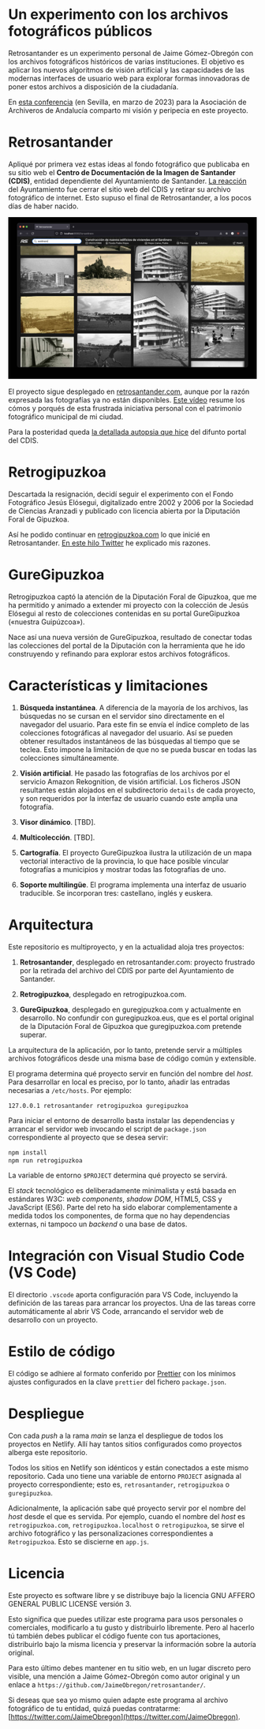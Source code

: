 # Un experimento con los archivos fotográficos públicos

Retrosantander es un experimento personal de Jaime Gómez-Obregón con los archivos fotográficos históricos de varias instituciones. El objetivo es aplicar los nuevos algoritmos de visión artificial y las capacidades de las modernas interfaces de usuario web para explorar formas innovadoras de poner estos archivos a disposición de la ciudadanía.

En [esta conferencia](https://www.youtube.com/watch?v=Wj88WEDOqgw) (en Sevilla, en marzo de 2023) para la Asociación de Archiveros de Andalucía comparto mi visión y peripecia en este proyecto.

# Retrosantander

Apliqué por primera vez estas ideas al fondo fotográfico que publicaba en su sitio web el **Centro de Documentación de la Imagen de Santander (CDIS)**, entidad dependiente del Ayuntamiento de Santander. [La reacción](https://twitter.com/JaimeObregon/status/1523955161151983616) del Ayuntamiento fue cerrar el sitio web del CDIS y retirar su archivo fotográfico de internet. Esto supuso el final de Retrosantander, a los pocos días de haber nacido.

[![Retrosantander](/docs/assets/retrosantander.jpg)](https://retrosantander.com)

El proyecto sigue desplegado en [retrosantander.com](https://retrosantander.com), aunque por la razón expresada las fotografías ya no están disponibles. [Este vídeo](https://twitter.com/JaimeObregon/status/1523590262760505345) resume los cómos y porqués de esta frustrada iniciativa personal con el patrimonio fotográfico municipal de mi ciudad.

Para la posteridad queda [la detallada autopsia que hice](docs/cdis.md) del difunto portal del CDIS.

# Retrogipuzkoa

Descartada la resignación, decidí seguir el experimento con el Fondo Fotográfico Jesús Elósegui, digitalizado entre 2002 y 2006 por la Sociedad de Ciencias Aranzadi y publicado con licencia abierta por la Diputación Foral de Gipuzkoa.

Así he podido continuar en [retrogipuzkoa.com](https://retrogipuzkoa.com) lo que inicié en Retrosantander. [En este hilo Twitter](https://twitter.com/JaimeObregon/status/1524494203614543876) he explicado mis razones.

# GureGipuzkoa

Retrogipuzkoa captó la atención de la Diputación Foral de Gipuzkoa, que me ha permitido y animado a extender mi proyecto con la colección de Jesús Elósegui al resto de colecciones contenidas en su portal GureGipuzkoa («nuestra Guipúzcoa»).

Nace así una nueva versión de GureGipuzkoa, resultado de conectar todas las colecciones del portal de la Diputación con la herramienta que he ido construyendo y refinando para explorar estos archivos fotográficos.

# Características y limitaciones

1. **Búsqueda instantánea**. A diferencia de la mayoría de los archivos, las búsquedas no se cursan en el servidor sino directamente en el navegador del usuario. Para este fin se envía el índice completo de las colecciones fotográficas al navegador del usuario. Así se pueden obtener resultados instantáneos de las búsquedas al tiempo que se teclea. Esto impone la limitación de que no se pueda buscar en todas las colecciones simultáneamente.

1. **Visión artificial**. He pasado las fotografías de los archivos por el servicio Amazon Rekognition, de visión artificial. Los ficheros JSON resultantes están alojados en el subdirectorio `details` de cada proyecto, y son requeridos por la interfaz de usuario cuando este amplía una fotografía.

1. **Visor dinámico**. [TBD].

1. **Multicolección**. [TBD].

1. **Cartografía**. El proyecto GureGipuzkoa ilustra la utilización de un mapa vectorial interactivo de la provincia, lo que hace posible vincular fotografías a municipios y mostrar todas las fotografías de uno.

1. **Soporte multilingüe**. El programa implementa una interfaz de usuario traducible. Se incorporan tres: castellano, inglés y euskera.

# Arquitectura

Este repositorio es multiproyecto, y en la actualidad aloja tres proyectos:

1. **Retrosantander**, desplegado en retrosantander.com: proyecto frustrado por la retirada del archivo del CDIS por parte del Ayuntamiento de Santander.

1. **Retrogipuzkoa**, desplegado en retrogipuzkoa.com.

1. **GureGipuzkoa**, desplegado en guregipuzkoa.com y actualmente en desarrollo. No confundir con guregipuzkoa.eus, que es el portal original de la Diputación Foral de Gipuzkoa que guregipuzkoa.com pretende superar.

La arquitectura de la aplicación, por lo tanto, pretende servir a múltiples archivos fotográficos desde una misma base de código común y extensible.

El programa determina qué proyecto servir en función del nombre del _host_. Para desarrollar en local es preciso, por lo tanto, añadir las entradas necesarias a `/etc/hosts`. Por ejemplo:

```
127.0.0.1 retrosantander retrogipuzkoa guregipuzkoa
```

Para iniciar el entorno de desarrollo basta instalar las dependencias y arrancar el servidor web invocando el script de `package.json` correspondiente al proyecto que se desea servir:

```console
npm install
npm run retrogipuzkoa
```

La variable de entorno `$PROJECT` determina qué proyecto se servirá.

El _stack_ tecnológico es deliberadamente minimalista y está basada en estándares W3C: _web components_, _shadow DOM_, HTML5, CSS y JavaScript (ES6). Parte del reto ha sido elaborar complementamente a medida todos los componentes, de forma que no hay dependencias externas, ni tampoco un _backend_ o una base de datos.

# Integración con Visual Studio Code (VS Code)

El directorio `.vscode` aporta configuración para VS Code, incluyendo la definición de las tareas para arrancar los proyectos. Una de las tareas corre automáticamente al abrir VS Code, arrancando el servidor web de desarrollo con un proyecto.

# Estilo de código

El código se adhiere al formato conferido por [Prettier](https://prettier.io) con los mínimos ajustes configurados en la clave `prettier` del fichero `package.json`.

# Despliegue

Con cada _push_ a la rama _main_ se lanza el despliegue de todos los proyectos en Netlify. Allí hay tantos sitios configurados como proyectos alberga este repositorio.

Todos los sitios en Netlify son idénticos y están conectados a este mismo repositorio. Cada uno tiene una variable de entorno `PROJECT` asignada al proyecto correspondiente; esto es, `retrosantander`, `retrogipuzkoa` o `guregipuzkoa`.

Adicionalmente, la aplicación sabe qué proyecto servir por el nombre del _host_ desde el que es servida. Por ejemplo, cuando el nombre del _host_ es `retrogipuzkoa.com`, `retrogipuzkoa.localhost` o `retrogipuzkoa`, se sirve el archivo fotográfico y las personalizaciones correspondientes a `Retrogipuzkoa`. Esto se discierne en `app.js`.

# Licencia

Este proyecto es software libre y se distribuye bajo la licencia GNU AFFERO GENERAL PUBLIC LICENSE versión 3.

Esto significa que puedes utilizar este programa para usos personales o comerciales, modificarlo a tu gusto y distribuirlo libremente. Pero al hacerlo tú también debes publicar el código fuente con tus aportaciones, distribuirlo bajo la misma licencia y preservar la información sobre la autoría original.

Para esto último debes mantener en tu sitio web, en un lugar discreto pero visible, una mención a Jaime Gómez-Obregón como autor original y un enlace a `https://github.com/JaimeObregon/retrosantander/`.

Si deseas que sea yo mismo quien adapte este programa al archivo fotográfico de tu entidad, quizá puedas contratarme: [https://twitter.com/JaimeObregon](https://twitter.com/JaimeObregon).
